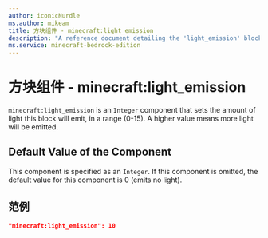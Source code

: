 ```yaml
---
author: iconicNurdle
ms.author: mikeam
title: 方块组件 - minecraft:light_emission
description: "A reference document detailing the 'light_emission' block component"
ms.service: minecraft-bedrock-edition
---
```


# 方块组件 - minecraft:light_emission

`minecraft:light_emission` is an `Integer` component that sets the amount of light this block will emit, in a range (0-15). A higher value means more light will be emitted.

## Default Value of the Component

This component is specified as an `Integer`. If this component is omitted, the default value for this component is 0 (emits no light).

## 范例

```json
"minecraft:light_emission": 10
```
